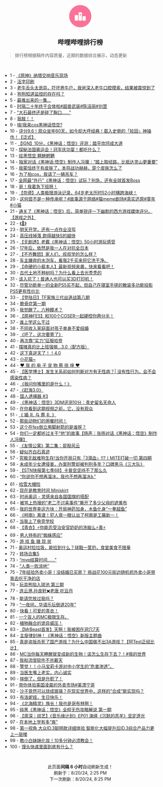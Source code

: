 <div align="center">
    <img src="./assets/icon_rank.png" alt="logo" />
    <h2>哔哩哔哩排行榜</h>
</div>

> 排行榜根据稿件内容质量，近期的数据综合展示，动态更新

<br />

<ul><li><span>1 - <a href=https://www.bilibili.com/BV18E4m1d7b7>《原神》纳塔交响音乐现场</a></span></li><li><span>2 - <a href=https://www.bilibili.com/BV1ir421K7he>活字印刷</a></span></li><li><span>3 - <a href=https://www.bilibili.com/BV1Er421M7rA>老牛舌头太诡异，吓坏养牛户，我爸深入老牛口腔摸索，结果被震惊到了</a></span></li><li><span>4 - <a href=https://www.bilibili.com/BV1Km42137yg>狗狗知道监控的存在吗？</a></span></li><li><span>5 - <a href=https://www.bilibili.com/BV1Nf421B7NP>最难出来的一集...</a></span></li><li><span>6 - <a href=https://www.bilibili.com/BV1DH4y1c7JF>时隔二十年终于合体啦#超兽武装#陈洁丽#刘罡</a></span></li><li><span>7 - <a href=https://www.bilibili.com/BV1Fy411q76v>“大石最终还是碎了胸口......”</a></span></li><li><span>8 - <a href=https://www.bilibili.com/BV1ky411e7RF>我敲！！</a></span></li><li><span>9 - <a href=https://www.bilibili.com/BV1SW421X7Lk>啥!我来cos黑神话悟空?</a></span></li><li><span>10 - <a href=https://www.bilibili.com/BV13y411v77C>评分9.6！观众坐牢60天，如今却大呼经典！载入史册的「轮回」神操作！【泛式】</a></span></li><li><span>11 - <a href=https://www.bilibili.com/BV1Ti421a7dv>【IGN】10分，《黑神话：悟空》评测：踏平坎坷成大道</a></span></li><li><span>12 - <a href=https://www.bilibili.com/BV11M4m1y7Sz>探秘法国奥运会！冠军庆功宴！都吃什么？</a></span></li><li><span>13 - <a href=https://www.bilibili.com/BV1jE4m1d7LQ>绘黑悟空&nbsp;魑魅魍魉</a></span></li><li><span>14 - <a href=https://www.bilibili.com/BV1Gi421a74W>独家对话《黑神话:悟空》制作人冯骥｜“踏上取经路，比抵达灵山更重要”</a></span></li><li><span>15 - <a href=https://www.bilibili.com/BV1x1421t71r>我蒙恬终于有皮肤了，本将战功赫赫，穿个皮肤怎么了</a></span></li><li><span>16 - <a href=https://www.bilibili.com/BV1Br421K7A6>为了拍cos，我请了一辆吊车？</a></span></li><li><span>17 - <a href=https://www.bilibili.com/BV1AS421d7be>全网最“外行”《黑神话：悟空》试玩？别急，还有全球首发Boss</a></span></li><li><span>18 - <a href=https://www.bilibili.com/BV1Hi421a74W>哥！我着急下班呀！</a></span></li><li><span>19 - <a href=https://www.bilibili.com/BV1NW421R7JE>【奈德】人类极限游泳记录，64岁老太历时52小时横跨海峡！</a></span></li><li><span>20 - <a href=https://www.bilibili.com/BV1RZpRewEo8>这何尝不是一种传承呢？#故事源于网络#猫meme剧场#真实还原#童年#小猫</a></span></li><li><span>21 - <a href=https://www.bilibili.com/BV1uz421B7ef>通关了《黑神话：悟空》后，简单锐评一下幽默的西方游戏媒体评分。【游戏之外】</a></span></li><li><span>22 - <a href=https://www.bilibili.com/BV1Zy411e7BM>《🤩》</a></span></li><li><span>23 - <a href=https://www.bilibili.com/BV1ey411e7cU>明天开学，还有一点作业没写</a></span></li><li><span>24 - <a href=https://www.bilibili.com/BV1ar421M7KY>高压线掉落&nbsp;跑得越快S的越快</a></span></li><li><span>25 - <a href=https://www.bilibili.com/BV1FH4y1c7Bu>【无剧透】老戴《黑神话：悟空》50小时游玩感受</a></span></li><li><span>26 - <a href=https://www.bilibili.com/BV1SE4m1R7gy>17年后，依然是我一人在对抗全日本</a></span></li><li><span>27 - <a href=https://www.bilibili.com/BV1Ez421i7Q7>【不齐舞团】家人们，叔叔学的怎么样？</a></span></li><li><span>28 - <a href=https://www.bilibili.com/BV11W42197R3>车主嫌弃的水泡车，看我2千买来将它洗干净。</a></span></li><li><span>29 - <a href=https://www.bilibili.com/BV1zf421v7sK>【命硬的小裴本人】最新视频来袭，快来看看吧！</a></span></li><li><span>30 - <a href=https://www.bilibili.com/BV1MZ421K7n1>古代土地不种树吗？为什么看上去光秃秃的</a></span></li><li><span>31 - <a href=https://www.bilibili.com/BV1nU411S7bB>该入坑了！普通人也可以买3D打印机！</a></span></li><li><span>32 - <a href=https://www.bilibili.com/BV1b1eGe8EHr>尽管功能单一的全新PS5买不起，但自己在寝室手搓的散装多功能投影PS5更有性价比</a></span></li><li><span>33 - <a href=https://www.bilibili.com/BV1WU411U7as>【登陆日】TF家族三代出道战第八期</a></span></li><li><span>34 - <a href=https://www.bilibili.com/BV1YE421w7iK>脆骨症第一期</a></span></li><li><span>35 - <a href=https://www.bilibili.com/BV1dE4m1X7ad>我觉醒了，六种瞳术？</a></span></li><li><span>36 - <a href=https://www.bilibili.com/BV1SZ421N72o>【原神FES】和100个COSER一起硬控你两分半！</a></span></li><li><span>37 - <a href=https://www.bilibili.com/BV1Ji421a7Nx>谁上学这么干过</a></span></li><li><span>38 - <a href=https://www.bilibili.com/BV1jr421K7hG>不同收入家庭面对孩子单身不爱结婚</a></span></li><li><span>39 - <a href=https://www.bilibili.com/BV1RZ421T7fZ>《坏了，这次要寄了》</a></span></li><li><span>40 - <a href=https://www.bilibili.com/BV1RU411U7n4>再次靠“实力”征服哈登</a></span></li><li><span>41 - <a href=https://www.bilibili.com/BV1nb421J7QS>摆摊真的比上班强嘛…3.0（配方版）</a></span></li><li><span>42 - <a href=https://www.bilibili.com/BV1NE421w7YH>这下真逆天了！！4.0</a></span></li><li><span>43 - <a href=https://www.bilibili.com/BV1tS42197Cv>小花猫~</a></span></li><li><span>44 - <a href=https://www.bilibili.com/BV1dx4y1W7Js>❤️&nbsp;我&nbsp;的&nbsp;电&nbsp;子&nbsp;宠&nbsp;物&nbsp;蔡&nbsp;徐&nbsp;坤&nbsp;❤️</a></span></li><li><span>45 - <a href=https://www.bilibili.com/BV1mS411w7zu>【医学博士】发生关系前如何判断对方有无性病？|&nbsp;没有性行为，会不会感染性病？</a></span></li><li><span>46 - <a href=https://www.bilibili.com/BV1si421h7mT>《我问你嘴里的是什么！》</a></span></li><li><span>47 - <a href=https://www.bilibili.com/BV1rZ421N77v>《赶海3.0》</a></span></li><li><span>48 - <a href=https://www.bilibili.com/BV1c1421t7Wf>国人诱捕器&nbsp;#3</a></span></li><li><span>49 - <a href=https://www.bilibili.com/BV1YE421w7W5>《黑神话：悟空》3DM评测10分：青史留名天命人</a></span></li><li><span>50 - <a href=https://www.bilibili.com/BV1Nw4m1k7Mk>在你看到这期视频之前，它，没有观众</a></span></li><li><span>51 - <a href=https://www.bilibili.com/BV1BU411U7Fo>《&nbsp;婚&nbsp;礼&nbsp;与&nbsp;葬&nbsp;礼&nbsp;》</a></span></li><li><span>52 - <a href=https://www.bilibili.com/BV12y411i7Sn>那些动物们的用餐时间！</a></span></li><li><span>53 - <a href=https://www.bilibili.com/BV1Fi421a7NG>这个在fes倒立用脚射箭的是谁呀？</a></span></li><li><span>54 - <a href=https://www.bilibili.com/BV16f421v762>你们一定都听过关于“他”的故事【扬声｜张扬对话《黑神话：悟空》制作人冯骥】</a></span></li><li><span>55 - <a href=https://www.bilibili.com/BV1Qw4m1k7Ss>《友情公寓》第二集：屁股风云</a></span></li><li><span>56 - <a href=https://www.bilibili.com/BV1B4421Z7bD>疑似齐白石真迹</a></span></li><li><span>57 - <a href=https://www.bilibili.com/BV1g1421t7PC>究极无敌难狗生存!当你开局只有「3滴血」!!?丨MITE打破一切&nbsp;第四期</a></span></li><li><span>58 - <a href=https://www.bilibili.com/BV1Ci421h7v8>未成年少女遭侵害，办案刑警却被判刑多年？口碑黑马《三大队》</a></span></li><li><span>59 - <a href=https://www.bilibili.com/BV1uH4y1c7wZ>【STN快报第七季68】卡普空坚持不了那么久</a></span></li><li><span>60 - <a href=https://www.bilibili.com/BV1Ti421a7r8>“你说你不想再溜冰，我也不想再溜冰♿”</a></span></li><li><span>61 - <a href=https://www.bilibili.com/BV1gQetekE5P>哈雪大帽险</a></span></li><li><span>62 - <a href=https://www.bilibili.com/BV14M4m1y7PG>现在是教育时间&nbsp;Miniskirt</a></span></li><li><span>63 - <a href=https://www.bilibili.com/BV1Ty411q7DV>时尚奥运&nbsp;-&nbsp;灵感来自各国国旗的搭配</a></span></li><li><span>64 - <a href=https://www.bilibili.com/BV1CS411w7gY>被骂上热搜的“老二不讨喜事件”撕开了多少父母的遮羞布</a></span></li><li><span>65 - <a href=https://www.bilibili.com/BV1GE421w79S>我的世界幸运方块：开局神药加身，木鱼化身“一拳超鱼”</a></span></li><li><span>66 - <a href=https://www.bilibili.com/BV1Vi421a7BS>《柯南》离谱！犯人竟一眼认出了柯南是工藤新一！</a></span></li><li><span>67 - <a href=https://www.bilibili.com/BV1vM4m1y7DV>当我上了电竞学校</a></span></li><li><span>68 - <a href=https://www.bilibili.com/BV1Yz421i7Sc>【青衣】⚡你能忍受治安官奶奶的洗脑么⚡善⚡</a></span></li><li><span>69 - <a href=https://www.bilibili.com/BV1B4421Z7fe>男人特有的“蜘蛛感应”</a></span></li><li><span>70 - <a href=https://www.bilibili.com/BV1Uy411e7uh>游&nbsp;戏&nbsp;鱼&nbsp;塘&nbsp;现&nbsp;状</a></span></li><li><span>71 - <a href=https://www.bilibili.com/BV1G142187mV>奥运村捡垃圾，能捡到什么？球鞋一筐扔，食堂美食不限量</a></span></li><li><span>72 - <a href=https://www.bilibili.com/BV1SE4m1R7Uu>转场合集5</a></span></li><li><span>73 - <a href=https://www.bilibili.com/BV1Df421v72p>“mvp结算时间......”</a></span></li><li><span>74 - <a href=https://www.bilibili.com/BV1By411e7jn>“人类一败涂地”</a></span></li><li><span>75 - <a href=https://www.bilibili.com/BV1aw4m1k7zX>7年经验外卖小哥！没结婚已买房？&nbsp;挑战花100元街边随机抓外卖小哥带我去吃干净的店</a></span></li><li><span>76 - <a href=https://www.bilibili.com/BV1YT42167YR>玩具熊陷入球池&nbsp;第三期</a></span></li><li><span>77 - <a href=https://www.bilibili.com/BV14W42197mG>连云港.孙良轩✖️老唐&nbsp;吃豆丹</a></span></li><li><span>78 - <a href=https://www.bilibili.com/BV1Jm42137Nz>能请您放过我吗？</a></span></li><li><span>79 - <a href=https://www.bilibili.com/BV1yZ421T7cZ>“一夜间，华语乐坛倒退20年”</a></span></li><li><span>80 - <a href=https://www.bilibili.com/BV1eE4m1R77E>快看！可爱的青衣！</a></span></li><li><span>81 - <a href=https://www.bilibili.com/BV1MW42197wL>一个盲人的MC极限生存。</a></span></li><li><span>82 - <a href=https://www.bilibili.com/BV1iT42167cQ>植物融合的诡异威压！</a></span></li><li><span>83 - <a href=https://www.bilibili.com/BV1Er421K7wh>【MrBeast首发】天啊！我被困在洞穴7天</a></span></li><li><span>84 - <a href=https://www.bilibili.com/BV1Xw4m1r7eJ>主旋律封神！《黑神话：悟空》新版主题曲</a></span></li><li><span>85 - <a href=https://www.bilibili.com/BV1GE4m1d7KK>真是盗版杀死了国产游戏？为什么中国做不出3A游戏？【阿Test正经比比】</a></span></li><li><span>86 - <a href=https://www.bilibili.com/BV1aH4y1c7mF>MC当你每天睡醒就变成新的生物！该怎么生存下去？！#我的世界</a></span></li><li><span>87 - <a href=https://www.bilibili.com/BV1B4421Z7kd>我和流氓软件不共戴天</a></span></li><li><span>88 - <a href=https://www.bilibili.com/BV1Cz421i75o>警觉！！小马宝莉卡游对中小学生的“危害渗透”。</a></span></li><li><span>89 - <a href=https://www.bilibili.com/BV1iH4y1c7Be>当医生嘴上老实，内心诚实</a></span></li><li><span>90 - <a href=https://www.bilibili.com/BV1NT421r7oW>摔倒了，但是升职了！</a></span></li><li><span>91 - <a href=https://www.bilibili.com/BV14M4m11744>带你体验美国凌晨的外卖市场#美漂宁哥</a></span></li><li><span>92 - <a href=https://www.bilibili.com/BV1Yi421h7e2>沙子竟然可以烧成玻璃？在现实世界中，这样的“合成”能实现吗？</a></span></li><li><span>93 - <a href=https://www.bilibili.com/BV1Ty411v7n8>布洛妮娅，生日快乐！</a></span></li><li><span>94 - <a href=https://www.bilibili.com/BV1ME421A74w>《北海精灵》族长！我也是哥布林啊！</a></span></li><li><span>95 - <a href=https://www.bilibili.com/BV114421U75X>纯黑《黑神话：悟空》全程无伤攻略解说&nbsp;第一期</a></span></li><li><span>96 - <a href=https://www.bilibili.com/BV1P4421f7cV>【周深｜综艺】《音乐缘计划》EP01&nbsp;演绎《沉默的羔羊》坚定逐光</a></span></li><li><span>97 - <a href=https://www.bilibili.com/BV1GE4m1d7aW>在本地上学有多“爽”</a></span></li><li><span>98 - <a href=https://www.bilibili.com/BV11H4y1c7SU>第一视角&nbsp;大众ID.3聪明款详细体验&nbsp;智能化大幅提升后ID.3综合产品力更上一层楼</a></span></li><li><span>99 - <a href=https://www.bilibili.com/BV1FS42197Ae>教小白妹妹化妆！10多分钟必须教会！</a></span></li><li><span>100 - <a href=https://www.bilibili.com/BV1Sy411e7MY>馒头快递里面到底有什么？</a></span></li></ul>

<br />

<p align=center>此页面<b>间隔 6 小时</b>自动刷新生成！<br>刷新于：8/20/24, 2:25 PM<br>下一次刷新：8/20/24, 8:25 PM</p>